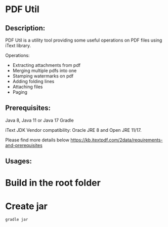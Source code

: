 # PDF Util

## Description:
PDF Util is a utility tool providing some useful operations on PDF files using iText library.

Operations:
* Extracting attachments from pdf
* Merging multiple pdfs into one
* Stamping watermarks on pdf
* Adding folding lines
* Attaching files
* Paging


## Prerequisites:
Java 8, Java 11 or Java 17
Gradle

iText JDK Vendor compatibility: Oracle JRE 8 and Open JRE 11/17.

Please find more details below
https://kb.itextpdf.com/2data/requirements-and-prerequisites


## Usages:
# Build in the root folder

# Create jar

```gradle jar``` 





